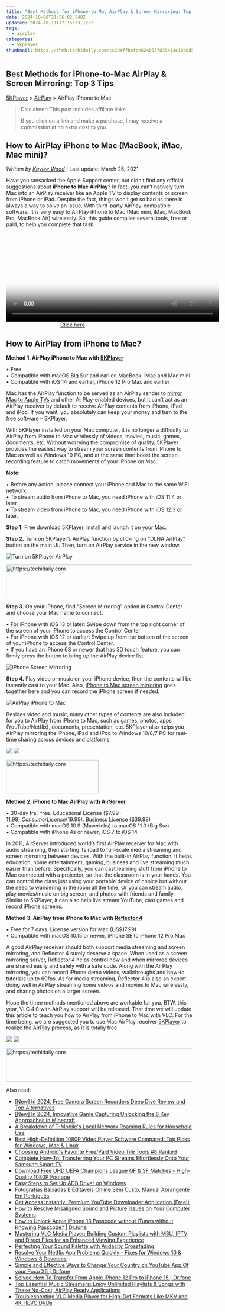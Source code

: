 ```yaml
---
title: "Best Methods for iPhone-to-Mac AirPlay & Screen Mirroring: Top 3 Tips"
date: 2024-10-08T21:56:02.348Z
updated: 2024-10-11T17:15:33.123Z
tags:
  - airplay
categories:
  - 5kplayer
thumbnail: https://thmb.techidaily.com/cc2d4ffbafce624b537835413e18b0d5bee03ddebe9cf76be61f42eab18cd22c.jpg
---
```


## Best Methods for iPhone-to-Mac AirPlay & Screen Mirroring: Top 3 Tips

[5KPlayer](https://tools.techidaily.com/5kplayer/products/) \> [AirPlay](https://tools.techidaily.com/5kplayer/airplay/) \> AirPlay iPhone to Mac

>  Disclaimer: This post includes affiliate links
>
>  If you click on a link and make a purchase, I may receive a commission at no extra cost to you.
>

## How to AirPlay iPhone to Mac (MacBook, iMac, Mac mini)?

 _Written by [Kaylee Wood](https://www.quora.com/profile/Amanda-Hu-21)_ | Last update: March 25, 2021

Have you ransacked the Apple Support center, but didn’t find any official suggestions about **iPhone to Mac AirPlay**? In fact, you can’t natively turn Mac into an AirPlay receiver like an Apple TV to display contents or screen from iPhone or iPad. Despite the fact, things won’t get so bad as there is always a way to solve an issue. With third-party AirPlay-compatible software, it is very easy to AirPlay iPhone to Mac (Mac mini, iMac, MacBook Pro, MacBook Air) wirelessly. So, this guide compiles several tools, free or paid, to help you complete that task.

<!-- affiliate ads begin -->
<span id="1983545">
					<video width="576" height="240" style="cursor:pointer"
           poster="//a.impactradius-go.com/display-clicktoplayimage/1983545.png"
           onclick="if(!this.playClicked){this.play();this.setAttribute('controls',true);this.playClicked=true;}">
	   <source src="//a.impactradius-go.com/display-ad/22993-1983545">
	   <img src="//a.impactradius-go.com/display-clicktoplayimage/1983545.png" style="border: none; height: 100%; width: 100%; object-fit: contain">
	</video>
	<div style="width:360px;text-align:center"><a href="javascript:window.open(decodeURIComponent('https%3A%2F%2Fhomestyler.sjv.io%2Fc%2F5597632%2F1983545%2F22993'), '_blank');void(0);">Click here</a></div>
</span>
<img height="0" width="0" src="https://imp.pxf.io/i/5597632/1983545/22993" style="position:absolute;visibility:hidden;" border="0" />
<!-- affiliate ads end -->

## How to AirPlay from iPhone to Mac?

**Method 1\. AirPlay iPhone to Mac with [5KPlayer](https://tools.techidaily.com/5kplayer/airplay/)**

• Free  
 • Compatible with macOS Big Sur and earlier, MacBook, iMac and Mac mini  
 • Compatible with iOS 14 and earlier, iPhone 12 Pro Max and earlier

Mac has the AirPlay function to be served as an AirPlay sender to [mirror Mac to Apple TVs](https://tools.techidaily.com/5kplayer/airplay/) and other AirPlay-enabled devices, but it can’t act as an AirPlay receiver by default to receive AirPlay contents from iPhone, iPad and iPod. If you want, you absolutely can keep your money and turn to the free software – 5KPlayer.

With 5KPlayer installed on your Mac computer, it is no longer a difficulty to AirPlay from iPhone to Mac wirelessly of videos, movies, music, games, documents, etc. Without worrying the compromise of quality, 5KPlayer provides the easiest way to stream your screen contents from iPhone to Mac as well as Windows 10 PC, and at the same time boost the screen recording feature to catch movements of your iPhone on Mac.

**Note:**

• Before any action, please connect your iPhone and Mac to the same WiFi network.  
 • To stream audio from iPhone to Mac, you need iPhone with iOS 11.4 or later.  
 • To stream video from iPhone to Mac, you need iPhone with iOS 12.3 or later.

**Step 1.** Free download 5KPlayer, install and launch it on your Mac.

**Step 2.** Turn on 5KPlayer’s AirPlay function by clicking on "DLNA AirPlay" button on the main UI. Then, turn on AirPlay service in the new window.

![Turn on 5KPlayer AirPlay](https://www.5kplayer.com/airplay/img/turn-on-airplay-5kplayer.jpg)

<!-- affiliate ads begin -->
<a href="https://appsumo.8odi.net/c/5597632/2151894/7443" target="_top" id="2151894">
  <img src="//a.impactradius-go.com/display-ad/7443-2151894" border="0" alt="https://techidaily.com" width="728" height="90"/>
</a>
<img height="0" width="0" src="https://appsumo.8odi.net/i/5597632/2151894/7443" style="position:absolute;visibility:hidden;" border="0" />
<!-- affiliate ads end -->

**Step 3.** On your iPhone, find "Screen Mirroring" option in Control Center and choose your Mac name to connect.

• For iPhone with iOS 13 or later: Swipe down from the top right corner of the screen of your iPhone to access the Control Center.  
 • For iPhone with iOS 12 or earlier: Swipe up from the bottom of the screen of your iPhone to access the Control Center.  
 • If you have an iPhone 6S or newer that has 3D touch feature, you can firmly press the button to bring up the AirPlay device list.

![iPhone Screen Mirroring](https://www.5kplayer.com/airplay/img/iphone-screen-mirroring.jpg) 

**Step 4.** Play video or music on your iPhone device, then the contents will be instantly cast to your Mac. Also, [iPhone to Mac screen mirroring](https://tools.techidaily.com/5kplayer/airplay/) goes together here and you can record the iPhone screen if needed.

![AirPlay iPhone to Mac](https://www.5kplayer.com/airplay/img/seo-ipad-iphone-mac-pc.png) 

Besides video and music, many other types of contents are also included for you to AirPlay from iPhone to Mac, such as games, photos, apps (YouTube/Netflix), documents, presentation, etc. 5KPlayer also helps you AirPlay mirroring the iPhone, iPad and iPod to Windows 10/8/7 PC for real-time sharing across devices and platforms.

[![](https://www.5kplayer.com/airplay/../button/freedownwhitewin.png)](https://tools.techidaily.com/5kplayer/products/) [![](https://www.5kplayer.com/airplay/../button/freedownbackmac.png)](https://tools.techidaily.com/5kplayer/products/) 

<!-- affiliate ads begin -->
<a href="https://bluettius.sjv.io/c/5597632/2139107/17108" target="_top" id="2139107">
  <img src="//a.impactradius-go.com/display-ad/17108-2139107" border="0" alt="https://techidaily.com" width="250" height="90"/>
</a>
<img height="0" width="0" src="https://bluettius.sjv.io/i/5597632/2139107/17108" style="position:absolute;visibility:hidden;" border="0" />
<!-- affiliate ads end -->

**Method 2\. iPhone to Mac AirPlay with [AirServer](https://www.airserver.com/)**

• 30-day trail free. Educational License ($7.99 - $11.99). Consumer License ($19.99). Business License ($39.99)  
 • Compatible with macOS 10.9 (Mavericks) to macOS 11.0 (Big Sur)  
 • Compatible with iPhone 4s or newer, iOS 7 to iOS 14

In 2011, AirServer introduced world’s first AirPlay receiver for Mac with audio streaming, then starting its road to full-scale media streaming and screen mirroring between devices. With the built-in AirPlay function, it helps education, home entertainment, gaming, business and live streaming much easier than before. Specifically, you can cast learning stuff from iPhone to Mac connected with a projector, so that the classroom is in your hands. You can control the class just using your portable device of choice but without the need to wandering in the room all the time. Or you can stream audio, play movies/music on big screen, and photos with friends and family. Similar to 5KPlayer, it can also help live stream YouTube, cast games and [record iPhone screens](https://tools.techidaily.com/5kplayer/airplay/).

**Method 3\. AirPlay from iPhone to Mac with [Reflector 4](https://www.airsquirrels.com/reflector)**

• Free for 7 days. License version for Mac (US$17.99)  
 • Compatible with macOS 10.15 or newer, iPhone SE to iPhone 12 Pro Max

A good AirPlay receiver should both support media streaming and screen mirroring, and Reflector 4 surely deserve a space. When used as a screen mirroring server, Reflector 4 helps control how and when mirrored devices are shared easily and safely with a safe code. Along with the AirPlay mirroring, you can record iPhone demo videos, walkthroughs and how-to tutorials up to 60fps. As for media streaming, Reflector 4 is also an expert doing well in AirPlay streaming home videos and movies to Mac wirelessly, and sharing photos on a larger screen. 

Hope the three methods mentioned above are workable for you. BTW, this year, VLC 4.0 with AirPlay support will be released. That time we will update this article to teach you how to AirPlay from iPhone to Mac with VLC. For the time being, we are suggested you to use Mac AirPlay receiver [5KPlayer](https://tools.techidaily.com/5kplayer/products/) to realize the AirPlay process, as it is totally free.

[![](https://www.5kplayer.com/airplay/../button/freedownwhitewin.png)](https://tools.techidaily.com/5kplayer/products/) [![](https://www.5kplayer.com/airplay/../button/freedownbackmac.png)](https://tools.techidaily.com/5kplayer/products/)

<!-- affiliate ads begin -->
<a href="https://appsumo.8odi.net/c/5597632/2105866/7443" target="_top" id="2105866">
  <img src="//a.impactradius-go.com/display-ad/7443-2105866" border="0" alt="https://techidaily.com" width="728" height="90"/>
</a>
<img height="0" width="0" src="https://appsumo.8odi.net/i/5597632/2105866/7443" style="position:absolute;visibility:hidden;" border="0" />
<!-- affiliate ads end -->

<ins class="adsbygoogle"
     style="display:block"
     data-ad-format="autorelaxed"
     data-ad-client="ca-pub-7571918770474297"
     data-ad-slot="1223367746"></ins>

<ins class="adsbygoogle"
     style="display:block"
     data-ad-client="ca-pub-7571918770474297"
     data-ad-slot="8358498916"
     data-ad-format="auto"
     data-full-width-responsive="true"></ins>

<span class="atpl-alsoreadstyle">Also read:</span>
<div><ul>
<li><a href="https://screen-activity-recording.techidaily.com/new-in-2024-free-camera-screen-recorders-deep-dive-review-and-top-alternatives/"><u>[New] In 2024, Free Camera Screen Recorders Deep Dive Review and Top Alternatives</u></a></li>
<li><a href="https://screen-capture.techidaily.com/new-in-2024-innovative-game-capturing-unlocking-the-6-key-approaches-in-minecraft/"><u>[New] In 2024, Innovative Game Capturing Unlocking the 6 Key Approaches in Minecraft</u></a></li>
<li><a href="https://techno-recovery.techidaily.com/a-breakdown-of-t-mobiles-local-network-roaming-rules-for-household-use/"><u>A Breakdown of T-Mobile's Local Network Roaming Rules for Household Use</u></a></li>
<li><a href="https://media-tips.techidaily.com/best-high-definition-1080p-video-player-software-compared-top-picks-for-windows-mac-and-linux/"><u>Best High-Definition 1080P Video Player Software Compared: Top Picks for Windows, Mac & Linux</u></a></li>
<li><a href="https://extra-lessons.techidaily.com/choosing-androids-favorite-freepaid-video-tile-tools-8-ranked/"><u>Choosing Android's Favorite Free/Paid Video Tile Tools #8 Ranked</u></a></li>
<li><a href="https://media-tips.techidaily.com/complete-how-to-transferring-your-pc-streams-effortlessly-onto-your-samsung-smart-tv/"><u>Complete How-To: Transferring Your PC Streams Effortlessly Onto Your Samsung Smart TV</u></a></li>
<li><a href="https://media-tips.techidaily.com/download-free-uhd-uefa-champions-league-qf-and-sf-matches-high-quality-1080p-footage/"><u>Download Free UHD UEFA Champions League QF & SF Matches - High-Quality 1080P Footage</u></a></li>
<li><a href="https://tech-recovery.techidaily.com/easy-steps-to-set-up-adb-driver-on-windows/"><u>Easy Steps to Set Up ADB Driver on Windows</u></a></li>
<li><a href="https://discover-docs.techidaily.com/fotografias-baixadas-e-editaveis-online-sem-custo-manual-abrangente-em-portugues/"><u>Fotografias Baixadas E Editáveis Online Sem Custo, Manual Abrangente Em Português</u></a></li>
<li><a href="https://media-tips.techidaily.com/get-access-instantly-premium-youtube-downloader-application-free/"><u>Get Access Instantly: Premium YouTube Downloader Application (Free!)</u></a></li>
<li><a href="https://media-tips.techidaily.com/how-to-resolve-misaligned-sound-and-picture-issues-on-your-computer-systems/"><u>How to Resolve Misaligned Sound and Picture Issues on Your Computer Systems</u></a></li>
<li><a href="https://iphone-unlock.techidaily.com/how-to-unlock-apple-iphone-13-passcode-without-itunes-without-knowing-passcode-drfone-by-drfone-ios/"><u>How to Unlock Apple iPhone 13 Passcode without iTunes without Knowing Passcode? | Dr.fone</u></a></li>
<li><a href="https://media-tips.techidaily.com/mastering-vlc-media-player-building-custom-playlists-with-m3u-iptv-and-direct-files-for-an-enhanced-viewing-experience/"><u>Mastering VLC Media Player: Building Custom Playlists with M3U, IPTV and Direct Files for an Enhanced Viewing Experience</u></a></li>
<li><a href="https://extra-hints.techidaily.com/perfecting-your-sound-palette-with-audacity-crossfading/"><u>Perfecting Your Sound Palette with Audacity Crossfading</u></a></li>
<li><a href="https://media-tips.techidaily.com/resolve-your-netflix-app-problems-quickly-fixes-for-windows-10-and-windows-8-devotees/"><u>Resolve Your Netflix App Problems Quickly - Fixes for Windows 10 & Windows 8 Devotees</u></a></li>
<li><a href="https://location-social.techidaily.com/simple-and-effective-ways-to-change-your-country-on-youtube-app-of-your-poco-x6-drfone-by-drfone-virtual-android/"><u>Simple and Effective Ways to Change Your Country on YouTube App Of your Poco X6 | Dr.fone</u></a></li>
<li><a href="https://iphone-transfer.techidaily.com/solved-how-to-transfer-from-apple-iphone-12-pro-to-iphone-15-drfone-by-drfone-transfer-from-ios/"><u>Solved How To Transfer From Apple iPhone 12 Pro to iPhone 15 | Dr.fone</u></a></li>
<li><a href="https://media-tips.techidaily.com/top-essential-music-streamers-enjoy-unlimited-playlists-and-songs-with-these-no-cost-airplay-ready-applications/"><u>Top Essential Music Streamers: Enjoy Unlimited Playlists & Songs with These No-Cost, AirPlay Ready Applications</u></a></li>
<li><a href="https://media-tips.techidaily.com/troubleshooting-vlc-media-player-for-high-def-formats-like-mkv-and-4k-hevc-dvds/"><u>Troubleshooting VLC Media Player for High-Def Formats Like MKV and 4K HEVC DVDs</u></a></li>
</ul></div>


